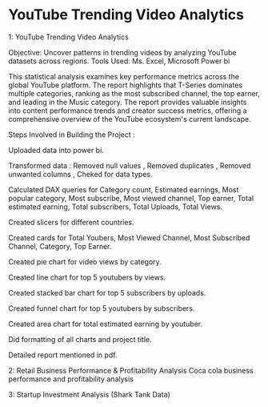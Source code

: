 # YouTube Trending Video Analytics

1: YouTube Trending Video Analytics

Objective: Uncover patterns in trending videos by analyzing YouTube datasets across regions.
Tools Used: Ms. Excel, Microsoft Power bi

This statistical analysis examines key performance metrics across the global YouTube platform. The report highlights that T-Series dominates multiple categories, ranking as the most subscribed channel, the top earner, and leading in the Music category. The report provides valuable insights into content performance trends and creator success metrics, offering a comprehensive overview of the YouTube ecosystem's current landscape.

Steps Involved in Building the Project :

Uploaded data into power bi.

Transformed data : Removed null values , Removed duplicates , Removed unwanted columns , Cheked for data types.

Calculated DAX queries for Category count, Estimated earnings, Most popular category, Most subscribe, Most viewed channel, Top earner, Total estimated earning, Total subscribers, Total Uploads, Total Views.

Created slicers for different countries.

Created cards for Total Youbers, Most Viewed Channel, Most Subscribed Channel, Category, Top Earner.

Created pie chart for video views by category.

Created line chart for top 5 youtubers by views.

Created stacked bar chart for top 5 subscribers by uploads.

Created funnel chart for top 5 youtubers by subscribers.

Created area chart for total estimated earning by youtuber.

Did formatting of all charts and project title.

Detailed report mentioned in pdf.

2: Retail Business Performance & Profitability Analysis
Coca cola business performance and profitability analysis

3: Startup Investment Analysis (Shark Tank Data)
